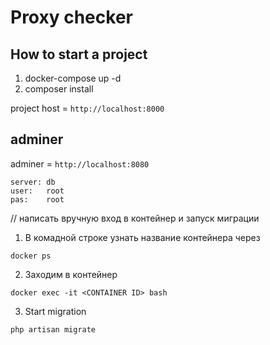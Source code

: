 # Proxy checker

## How to start a project
1) docker-compose up -d
2) composer install

project host = ```http://localhost:8000```

## adminer
adminer = ```http://localhost:8080```

```
server: db
user:   root
pas:    root
```

// написать вручную вход в контейнер и запуск миграции


1) В комадной строке узнать название контейнера через
```
docker ps
```

2) Заходим в контейнер 
```
docker exec -it <CONTAINER ID> bash
```

3) Start migration
```
php artisan migrate 
```
